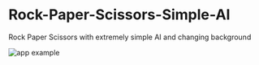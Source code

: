 # Rock-Paper-Scissors-Simple-AI
Rock Paper Scissors with extremely simple AI and changing background 

![app example](https://i.imgur.com/eHAeFvu.png)

